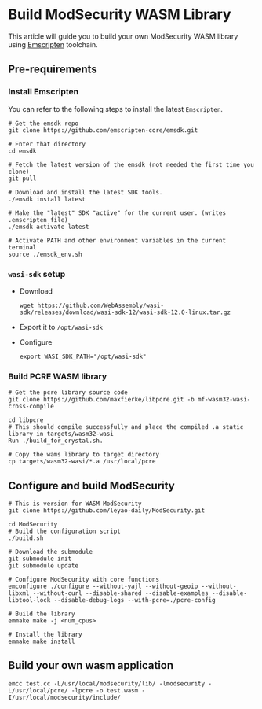 # Build ModSecurity WASM Library

This article will guide you to build your own ModSecurity WASM library using [Emscripten](https://emscripten.org/) toolchain.

## Pre-requirements

### Install Emscripten

You can refer to the following steps to install the latest `Emscripten`.

```shell
# Get the emsdk repo
git clone https://github.com/emscripten-core/emsdk.git

# Enter that directory
cd emsdk

# Fetch the latest version of the emsdk (not needed the first time you clone)
git pull

# Download and install the latest SDK tools.
./emsdk install latest

# Make the "latest" SDK "active" for the current user. (writes .emscripten file)
./emsdk activate latest

# Activate PATH and other environment variables in the current terminal
source ./emsdk_env.sh
```



### `wasi-sdk` setup

- Download 

  ```shell
  wget https://github.com/WebAssembly/wasi-sdk/releases/download/wasi-sdk-12/wasi-sdk-12.0-linux.tar.gz
  ```

- Export it to `/opt/wasi-sdk`

- Configure

  ```shell
  export WASI_SDK_PATH="/opt/wasi-sdk"
  ```



### Build PCRE WASM library

```shell
# Get the pcre library source code
git clone https://github.com/maxfierke/libpcre.git -b mf-wasm32-wasi-cross-compile

cd libpcre
# This should compile successfully and place the compiled .a static library in targets/wasm32-wasi
Run ./build_for_crystal.sh. 

# Copy the wams library to target directory
cp targets/wasm32-wasi/*.a /usr/local/pcre
```



## Configure and build ModSecurity

```shell
# This is version for WASM ModSecurity
git clone https://github.com/leyao-daily/ModSecurity.git

cd ModSecurity
# Build the configuration script
./build.sh

# Download the submodule
git submodule init
git submodule update

# Configure ModSecurity with core functions
emconfigure ./configure --without-yajl --without-geoip --without-libxml --without-curl --disable-shared --disable-examples --disable-libtool-lock --disable-debug-logs --with-pcre=./pcre-config

# Build the library
emmake make -j <num_cpus>

# Install the library
emmake make install

```



## Build your own wasm application

```sehll
emcc test.cc -L/usr/local/modsecurity/lib/ -lmodsecurity -L/usr/local/pcre/ -lpcre -o test.wasm -I/usr/local/modsecurity/include/
```

